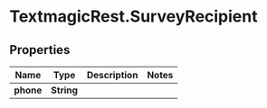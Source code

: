 # TextmagicRest.SurveyRecipient

## Properties
Name | Type | Description | Notes
------------ | ------------- | ------------- | -------------
**phone** | **String** |  | 



